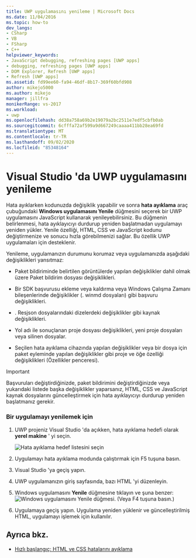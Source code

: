 ```yaml
---
title: UWP uygulamasını yenileme | Microsoft Docs
ms.date: 11/04/2016
ms.topic: how-to
dev_langs:
- CSharp
- VB
- FSharp
- C++
helpviewer_keywords:
- JavaScript debugging, refreshing pages [UWP apps]
- debugging, refreshing pages [UWP apps]
- DOM Explorer, Refresh [UWP apps]
- Refresh [UWP apps]
ms.assetid: fd99ee60-fa94-46df-8b17-369f60bfd908
author: mikejo5000
ms.author: mikejo
manager: jillfra
monikerRange: vs-2017
ms.workload:
- uwp
ms.openlocfilehash: dd38a758a69b2e19079a2bc2511e7edf5cbfb0ab
ms.sourcegitcommit: 6cfffa72af599a9d667249caaaa411bb28ea69fd
ms.translationtype: MT
ms.contentlocale: tr-TR
ms.lasthandoff: 09/02/2020
ms.locfileid: "85348164"
---
```

# <a name="refresh-a-uwp-app-in-visual-studio"></a>Visual Studio 'da UWP uygulamasını yenileme

 Hata ayıklarken kodunuzda değişiklik yapabilir ve sonra **hata ayıklama** araç çubuğundaki **Windows uygulamasını Yenile** düğmesini seçerek bir UWP uygulamasını JavaScript kullanarak yenileyebilirsiniz. Bu düğmenin belirlenmesi, hata ayıklayıcıyı durdurup yeniden başlatmadan uygulamayı yeniden yükler. Yenile özelliği, HTML, CSS ve JavaScript kodunu değiştirmenize ve sonucu hızla görebilmenizi sağlar. Bu özellik UWP uygulamaları için desteklenir.

 Yenileme, uygulamanızın durumunu korumaz veya uygulamanızda aşağıdaki değişiklikleri yansıtmaz:

- Paket bildiriminde belirtilen görüntülerde yapılan değişiklikler dahil olmak üzere Paket bildirim dosyası değişiklikleri.

- Bir SDK başvurusu ekleme veya kaldırma veya Windows Çalışma Zamanı bileşenlerinde değişiklikler (. winmd dosyaları) gibi başvuru değişiklikleri.

- . Resjson dosyalarındaki dizelerdeki değişiklikler gibi kaynak değişiklikleri.

- Yol adı ile sonuçlanan proje dosyası değişiklikleri, yeni proje dosyaları veya silinen dosyalar.

- Seçilen hata ayıklama cihazında yapılan değişiklikler veya bir dosya için paket eyleminde yapılan değişiklikler gibi proje ve öğe özelliği değişiklikleri (Özellikler penceresi).

> [!IMPORTANT]
> Başvuruları değiştirdiğinizde, paket bildirimini değiştirdiğinizde veya yukarıdaki listede başka değişiklikler yaparsanız, HTML, CSS ve JavaScript kaynak dosyalarını güncelleştirmek için hata ayıklayıcıyı durdurup yeniden başlatmanız gerekir.

### <a name="to-refresh-an-app"></a>Bir uygulamayı yenilemek için

1. UWP projeniz Visual Studio 'da açıkken, hata ayıklama hedefi olarak **yerel makine** ' yi seçin.

     ![Hata ayıklama hedef listesini seçin](../debugger/media/js_select_target.png "JS_Select_Target")

3. Uygulamayı hata ayıklama modunda çalıştırmak için F5 tuşuna basın.

4. Visual Studio 'ya geçiş yapın.

5. UWP uygulamanızın giriş sayfasında, bazı HTML 'yi düzenleyin.

7. Windows uygulamasını **Yenile** düğmesine tıklayın ve şuna benzer: ![Windows uygulamasını Yenile düğmesi](../debugger/media/js_refresh.png "JS_Refresh"). (Veya F4 tuşuna basın.)

8. Uygulamaya geçiş yapın. Uygulama yeniden yüklenir ve güncelleştirilmiş HTML, uygulamayı işlemek için kullanılır.

## <a name="see-also"></a>Ayrıca bkz.
- [Hızlı başlangıç: HTML ve CSS hatalarını ayıklama](../debugger/quickstart-debug-html-and-css.md)